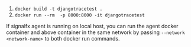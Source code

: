 1. `docker build -t djangotracetest .`
2. `docker run --rm  -p 8000:8000 -it djangotracetest`

If signalfx agent is running on local host, you can run the agent docker container and above container in the same network by passing `--network <network-name>` to both docker run commands. 

